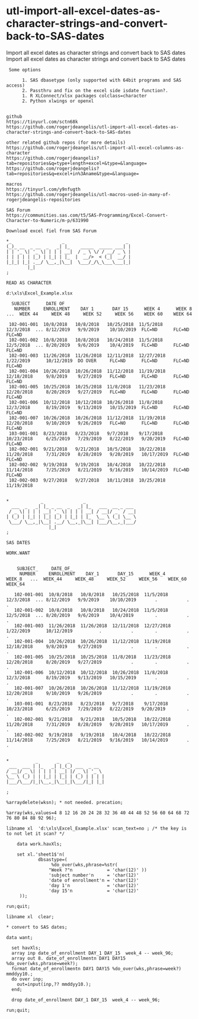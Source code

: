 # utl-import-all-excel-dates-as-character-strings-and-convert-back-to-SAS-dates
Import all excel dates as character strings and convert back to SAS dates
    Import all excel dates as character strings and convert back to SAS dates

     Some options

          1. SAS dbasetype (only supported with 64bit programs and SAS access)
          2. Passthru and fix on the excel side isdate function?.
          1. R XLConnect/xlsx packages colclass=character
          2. Python xlwings or openxl


    github
    https://tinyurl.com/sctn68k
    https://github.com/rogerjdeangelis/utl-import-all-excel-dates-as-character-strings-and-convert-back-to-SAS-dates

    other related github repos (for more details)
    https://github.com/rogerjdeangelis/utl-import-all-excel-columns-as-character
    https://github.com/rogerjdeangelis?tab=repositories&q=type+length+excel+&type=&language=
    https://github.com/rogerjdeangelis?tab=repositories&q=excel+in%3Aname&type=&language=

    macros
    https://tinyurl.com/y9nfugth
    https://github.com/rogerjdeangelis/utl-macros-used-in-many-of-rogerjdeangelis-repositories

    SAS Forum
    https://communities.sas.com/t5/SAS-Programming/Excel-Convert-Character-to-Numeric/m-p/631990

    Download excel fiel from SAS Forum

    *_                   _                       _
    (_)_ __  _ __  _   _| |_    _____  _____ ___| |
    | | '_ \| '_ \| | | | __|  / _ \ \/ / __/ _ \ |
    | | | | | |_) | |_| | |_  |  __/>  < (_|  __/ |
    |_|_| |_| .__/ \__,_|\__|  \___/_/\_\___\___|_|
            |_|
    ;

    READ AS CHARACTER

    d:\xls\Excel_Example.xlsx

      SUBJECT      DATE OF
       NUMBER     ENROLLMENT    DAY 1       DAY 15      WEEK 4      WEEK 8   ...  WEEK 44     WEEK 48     WEEK 52     WEEK 56    WEEK 60    WEEK 64

     102-001-001  10/8/2018   10/8/2018   10/25/2018  11/5/2018   12/3/2018  ... 8/12/2019   9/9/2019    10/10/2019  FLC=ND      FLC=ND     FLC=ND
     102-001-002  10/8/2018   10/8/2018   10/24/2018  11/5/2018   12/5/2018  ... 8/20/2019   9/6/2019    10/4/2019   FLC=ND      FLC=ND     FLC=ND
     102-001-003  11/26/2018  11/26/2018  12/11/2018  12/27/2018  1/22/2019      10/12/2019  DO OVER     FLC=ND      FLC=ND      FLC=ND     FLC=ND
     102-001-004  10/26/2018  10/26/2018  11/12/2018  11/19/2018  12/18/2018     9/8/2019    9/27/2019   FLC=ND      FLC=ND      FLC=ND     FLC=ND
     102-001-005  10/25/2018  10/25/2018  11/8/2018   11/23/2018  12/20/2018     8/20/2019   9/27/2019   FLC=ND      FLC=ND      FLC=ND     FLC=ND
     102-001-006  10/12/2018  10/12/2018  10/26/2018  11/8/2018   12/3/2018      8/19/2019   9/13/2019   10/15/2019  FLC=ND      FLC=ND     FLC=ND
     102-001-007  10/26/2018  10/26/2018  11/12/2018  11/19/2018  12/20/2018     9/10/2019   9/26/2019   FLC=NO      FLC=ND      FLC=ND     FLC=ND
     103-001-001  8/23/2018   8/23/2018   9/7/2018    9/17/2018   10/23/2018     6/25/2019   7/29/2019   8/22/2019   9/20/2019   FLC=ND     FLC=ND
     102-002-001  9/21/2018   9/21/2018   10/5/2018   10/22/2018  11/20/2018     7/31/2019   8/28/2019   9/20/2019   10/17/2019  FLC=ND     FLC=ND
     102-002-002  9/19/2018   9/19/2018   10/4/2018   10/22/2018  11/14/2018     7/25/2019   8/21/2019   9/16/2019   10/14/2019  FLC=ND     FLC=ND
     102-002-003  9/27/2018   9/27/2018   10/11/2018  10/25/2018  11/19/2018


    *            _               _
      ___  _   _| |_ _ __  _   _| |_   ___  __ _ ___
     / _ \| | | | __| '_ \| | | | __| / __|/ _` / __|
    | (_) | |_| | |_| |_) | |_| | |_  \__ \ (_| \__ \
     \___/ \__,_|\__| .__/ \__,_|\__| |___/\__,_|___/
                    |_|
    ;

    SAS DATES

    WORK.WANT


        SUBJECT_     DATE_OF_
         NUMBER     ENROLLMENT    DAY_1       DAY_15      WEEK_4      WEEK_8   ...  WEEK_44     WEEK_48     WEEK_52     WEEK_56    WEEK_60    WEEK_64

       102-001-001  10/8/2018   10/8/2018   10/25/2018  11/5/2018   12/3/2018  ... 8/12/2019   9/9/2019    10/10/2019       .           .          .
       102-001-002  10/8/2018   10/8/2018   10/24/2018  11/5/2018   12/5/2018  ... 8/20/2019   9/6/2019    10/4/2019        .           .          .
       102-001-003  11/26/2018  11/26/2018  12/11/2018  12/27/2018  1/22/2019      10/12/2019          .           .        .           .          .
       102-001-004  10/26/2018  10/26/2018  11/12/2018  11/19/2018  12/18/2018     9/8/2019    9/27/2019           .        .           .          .
       102-001-005  10/25/2018  10/25/2018  11/8/2018   11/23/2018  12/20/2018     8/20/2019   9/27/2019           .        .           .          .
       102-001-006  10/12/2018  10/12/2018  10/26/2018  11/8/2018   12/3/2018      8/19/2019   9/13/2019   10/15/2019       .           .          .
       102-001-007  10/26/2018  10/26/2018  11/12/2018  11/19/2018  12/20/2018     9/10/2019   9/26/2019           .        .           .          .
       103-001-001  8/23/2018   8/23/2018   9/7/2018    9/17/2018   10/23/2018     6/25/2019   7/29/2019   8/22/2019   9/20/2019        .          .
       102-002-001  9/21/2018   9/21/2018   10/5/2018   10/22/2018  11/20/2018     7/31/2019   8/28/2019   9/20/2019   10/17/2019       .          .
       102-002-002  9/19/2018   9/19/2018   10/4/2018   10/22/2018  11/14/2018     7/25/2019   8/21/2019   9/16/2019   10/14/2019       .          .


    *          _       _   _
     ___  ___ | |_   _| |_(_) ___  _ __
    / __|/ _ \| | | | | __| |/ _ \| '_ \
    \__ \ (_) | | |_| | |_| | (_) | | | |
    |___/\___/|_|\__,_|\__|_|\___/|_| |_|

    ;

    %arraydelete(wksn); * not needed. precation;

    %array(wks,values=4 8 12 16 20 24 28 32 36 40 44 48 52 56 60 64 68 72 76 80 84 88 92 96);

    libname xl  'd:\xls\Excel_Example.xlsx' scan_text=no ; /* the key is to not let it scan? */

        data work.havXls;

        set xl.'sheet1$'n(
                dbsastype=(
                     %do_over(wks,phrase=%str(
                    "Week ?"n             = 'char(12)' ))
                    'subject number'n     = 'char(12)'
                    'date of enrollment'n = 'char(12)'
                    'day 1'n              = 'char(12)'
                    'day 15'n             = 'char(12)'
         ));

    run;quit;

    libname xl  clear;

    * convert to SAS dates;

    data want;

      set havXls;
      array inp date_of_enrollment DAY_1 DAY_15  week_4 -- week_96;
      array out 8. date_of_enrollmentn DAY1 DAY15 %do_over(wks,phrase=week?);
      format date_of_enrollmentn DAY1 DAY15 %do_over(wks,phrase=week?) mmddyy10.;
      do over inp;
        out=input(inp,?? mmddyy10.);
      end;

      drop date_of_enrollment DAY_1 DAY_15  week_4 -- week_96;

    run;quit;


